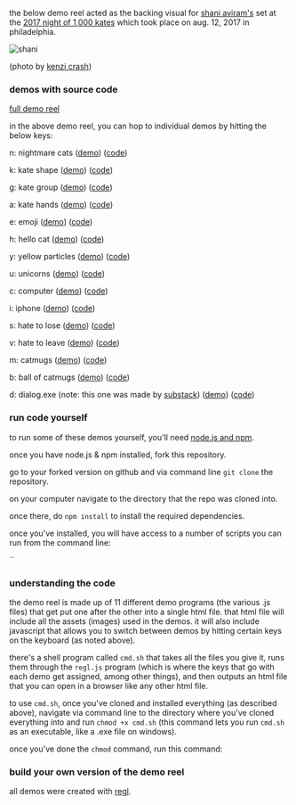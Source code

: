 the below demo reel acted as the backing visual for [shani
aviram's](http://shaniaviram.net/) set at the [2017 night of 1,000
kates](https://www.facebook.com/1000kates) which took place 
on aug. 12, 2017 in philadelphia.

![shani](https://kitties.neocities.org/2017-08-12-01-sm.jpg)

(photo by [kenzi crash](http://kenzicrash.com))


### demos with source code


[full demo reel](https://kitties.neocities.org/kate.html)

in the above demo reel, you can hop to individual demos by hitting the below
keys:

n: nightmare cats ([demo](https://kitties.neocities.org/nightmarecats.html))
([code](https://github.com/mk30/regl-demo-reel/blob/master/nightmarecats.js))

k: kate shape ([demo](https://kitties.neocities.org/deepergeometry.html))
([code](https://github.com/mk30/regl-demo-reel/blob/master/kate.js))

g: kate group ([demo](https://kitties.neocities.org/k116.html))
([code](https://github.com/mk30/regl-demo-reel/blob/master/k116.js))

a: kate hands ([demo](https://kitties.neocities.org/kbhands.html))
([code](https://github.com/mk30/regl-demo-reel/blob/master/kbhands.js))

e: emoji ([demo](https://kitties.neocities.org/emoji.html))
([code](https://github.com/mk30/regl-demo-reel/blob/master/emoji.js))

h: hello cat ([demo](https://kitties.neocities.org/cathello2.html))
([code](https://github.com/mk30/regl-demo-reel/blob/master/cathello2.js))

y: yellow particles
([demo](https://kitties.neocities.org/yellowparticlevortex.html))
([code](https://github.com/mk30/regl-demo-reel/blob/master/yellowparticlevortex.js))

u: unicorns ([demo](https://kitties.neocities.org/unicornwoo.html))
([code](https://github.com/mk30/regl-demo-reel/blob/master/unicornwoo.js))

c: computer ([demo](https://kitties.neocities.org/computer.html))
([code](https://github.com/mk30/regl-demo-reel/blob/master/computer.js))

i: iphone ([demo](https://kitties.neocities.org/iphone.html))
([code](https://github.com/mk30/regl-demo-reel/blob/master/iphone.js))

s: hate to lose ([demo](https://kitties.neocities.org/hatetolose.html))
([code](https://github.com/mk30/regl-demo-reel/blob/master/hatetolose.js))

v: hate to leave ([demo](https://kitties.neocities.org/hatetoleave.html))
([code](https://github.com/mk30/regl-demo-reel/blob/master/hatetoleave.js))

m: catmugs ([demo](https://kitties.neocities.org/catmugwoo.html))
([code](https://github.com/mk30/regl-demo-reel/blob/master/catmugwoo.js))

b: ball of catmugs ([demo](https://kitties.neocities.org/catmugball.html))
([code](https://github.com/mk30/regl-demo-reel/blob/master/catmugball.js))

d: dialog.exe (note: this one was made by [substack](https://twitter.com/substack))
([demo](https://substack.neocities.org/dialog.exe/))
([code](https://github.com/substack/glart/tree/master/dialog.exe))


### run code yourself

to run some of these demos yourself, you'll need [node.js and
npm](https://nodejs.org/en/download/).

once you have node.js & npm installed, fork this repository.

go to your forked version on github and via command line `git clone` the repository.

on your computer navigate to the directory that the repo was cloned into.

once there, do `npm install` to install the required dependencies.

once you've installed, you will have access to a number of scripts you can run
from the command line:

``

### understanding the code

the demo reel is made up of 11 different demo programs (the various .js files)
that get put one after the other into a single html file. that html file will
include all the assets (images) used in the demos. it will also include
javascript that allows you to switch between demos by hitting certain keys on
the keyboard (as noted above).

there's a shell program called `cmd.sh` that takes all the files you give it,
runs them through the `regl.js` program (which is where the keys that go with
each demo get assigned, among other things), and then outputs an html file that
you can open in a browser like any other html file.

to use `cmd.sh`, once you've cloned and installed everything (as described
above), navigate via command line to the directory where you've cloned everything into and run `chmod
+x cmd.sh` (this command lets you run `cmd.sh` as an executable, like a .exe
file on windows).

once you've done the `chmod` command, run this command:







### build your own version of the demo reel








all demos were created with [regl](http://regl.party).
